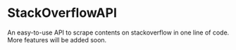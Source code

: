 # StackOverflowAPI
An easy-to-use API to scrape contents on stackoverflow in one line of code. More features will be added soon.

